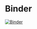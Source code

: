 # Binder

[![Binder](https://mybinder.org/badge_logo.svg)](https://mybinder.org/v2/gh/DavisKalnins/Binder/main)

